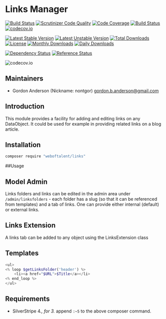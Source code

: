 # Links Manager
[![Build Status](https://travis-ci.org/gordonbanderson/Silverstripe-Links-Module.svg?branch=master)](https://travis-ci.org/gordonbanderson/Silverstripe-Links-Module)
[![Scrutinizer Code Quality](https://scrutinizer-ci.com/g/gordonbanderson/Silverstripe-Links-Module/badges/quality-score.png?b=master)](https://scrutinizer-ci.com/g/gordonbanderson/Silverstripe-Links-Module/?branch=master)
[![Code Coverage](https://scrutinizer-ci.com/g/gordonbanderson/Silverstripe-Links-Module/badges/coverage.png?b=master)](https://scrutinizer-ci.com/g/gordonbanderson/Silverstripe-Links-Module/?branch=master)
[![Build Status](https://scrutinizer-ci.com/g/gordonbanderson/Silverstripe-Links-Module/badges/build.png?b=master)](https://scrutinizer-ci.com/g/gordonbanderson/Silverstripe-Links-Module/build-status/master)
[![codecov.io](https://codecov.io/github/gordonbanderson/Silverstripe-Links-Module/coverage.svg?branch=master)](https://codecov.io/github/gordonbanderson/Silverstripe-Links-Module?branch=master)

[![Latest Stable Version](https://poser.pugx.org/weboftalent/links/version)](https://packagist.org/packages/weboftalent/links)
[![Latest Unstable Version](https://poser.pugx.org/weboftalent/links/v/unstable)](//packagist.org/packages/weboftalent/links)
[![Total Downloads](https://poser.pugx.org/weboftalent/links/downloads)](https://packagist.org/packages/weboftalent/links)
[![License](https://poser.pugx.org/weboftalent/links/license)](https://packagist.org/packages/weboftalent/links)
[![Monthly Downloads](https://poser.pugx.org/weboftalent/links/d/monthly)](https://packagist.org/packages/weboftalent/links)
[![Daily Downloads](https://poser.pugx.org/weboftalent/links/d/daily)](https://packagist.org/packages/weboftalent/links)

[![Dependency Status](https://www.versioneye.com/php/weboftalent:links/badge.svg)](https://www.versioneye.com/php/weboftalent:links)
[![Reference Status](https://www.versioneye.com/php/weboftalent:links/reference_badge.svg?style=flat)](https://www.versioneye.com/php/weboftalent:links/references)

![codecov.io](https://codecov.io/github/gordonbanderson/Silverstripe-Links-Module/branch.svg?branch=master)

## Maintainers

* Gordon Anderson (Nickname: nontgor)
	<gordon.b.anderson@gmail.com>

## Introduction

This module provides a facility for adding and editing links on any DataObject.
It could be used for example in providing related links on a blog article.
 
## Installation
```bash
composer require "weboftalent/links"
```
##Usage
## Model Admin
Links folders and links can be edited in the admin area under `/admin/linksfolders` - each folder
has a slug (so that it can be referenced from templates) and a tab of links.  One can provide
either internal (default) or external links.

## Links Extension
A links tab can be added to any object using the LinksExtension class

## Templates
```php
<ul>
<% loop $getLinksFolder('header') %>
	<li><a href="$URL">$Title</a></li>
<% end_loop %>
</ul>
```

## Requirements
* SilverStripe 4.*, for 3.* append `:~5` to the above composer command.
